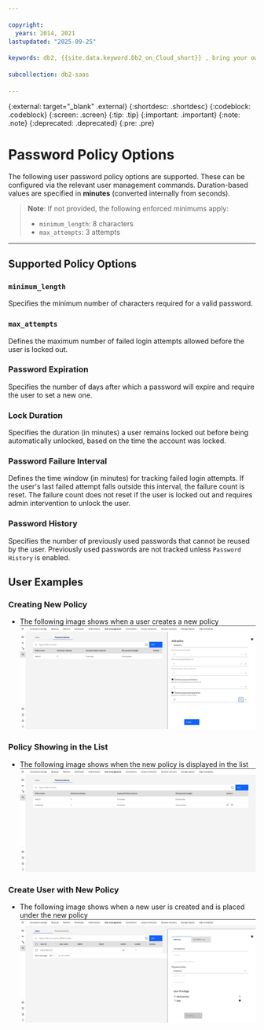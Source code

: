 ```yaml
---

copyright:
  years: 2014, 2021
lastupdated: "2025-09-25"

keywords: db2, {{site.data.keyword.Db2_on_Cloud_short}} , bring your own key, byok, crypto-shredding, kyok, keep your own key

subcollection: db2-saas

---
```



{:external: target="_blank" .external}
{:shortdesc: .shortdesc}
{:codeblock: .codeblock}
{:screen: .screen}
{:tip: .tip}
{:important: .important}
{:note: .note}
{:deprecated: .deprecated}
{:pre: .pre}

# Password Policy Options

The following user password policy options are supported. These can be configured via the relevant user management commands. Duration-based values are specified in **minutes** (converted internally from seconds).

> **Note**: If not provided, the following enforced minimums apply:
>
> - `minimum_length`: 8 characters
> - `max_attempts`: 3 attempts
---

## Supported Policy Options

### `minimum_length`

Specifies the minimum number of characters required for a valid password.

### `max_attempts`

Defines the maximum number of failed login attempts allowed before the user is locked out.

### Password Expiration

Specifies the number of days after which a password will expire and require the user to set a new one.

### Lock Duration

Specifies the duration (in minutes) a user remains locked out before being automatically unlocked, based on the time the account was locked.

### Password Failure Interval

Defines the time window (in minutes) for tracking failed login attempts. If the user's last failed attempt falls outside this interval, the failure count is reset. The failure count does not reset if the user is locked out and requires admin intervention to unlock the user.

### Password History

Specifies the number of previously used passwords that cannot be reused by the user. Previously used passwords are not tracked unless `Password History` is enabled.

## User Examples

### Creating New Policy

- The following image shows when a user creates a new policy
![title](images/creating_policy.png)

### Policy Showing in the List

- The following image shows when the new policy is displayed in the list
![title](images/policy_list.png)

### Create User with New Policy

- The following image shows when a new user is created and is placed under the new policy
![title](images/create_user_new_policy.png)
